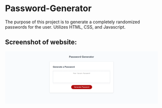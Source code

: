 # Password-Generator
The purpose of this project is to generate a completely randomized passwords for the user. Utilizes HTML, CSS, and Javascript. 

## Screenshot of website:
![](https://github.com/ColorGreyCodes/Password-Generator/blob/main/password-gen-screenshot.png)
